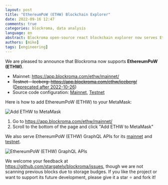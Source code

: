 ```yaml
---
layout: post
title: "EthereumPoW (ETHW) Blockchain Explorer"
date: 2022-09-16 12:47
comments: true
categories: blockroma, data analysis
language: en
abstract: Blockroma open-source react blockchain explorer now serves EthereumPoW (ETHW) and its GraphQL APIs for both mainnet and testnet. And here is also how to add EthereumPoW (ETHW) to MetaMask.
authors: [mike]
tags: [engineering]
---
```


We are pleased to announce that Blockroma now supports **EthereumPoW (ETHW)**.

- Mainnet: https://app.blockroma.com/ethw/mainnet/
- ~~Testnet - Iceberg: https://app.blockroma.com/ethw/iceberg/~~ ([Deprecated after 2022-10-26](/blog/2022/10/26/congrats-on-ethereum-pow-launch))
- Source code configuration: [Mainnet](https://github.com/stargately/blockroma/blob/main/config/ethw-mainnet.js), [Testnet](https://github.com/stargately/blockroma/blob/main/config/ethw-iceberg-testnet.js)

Here is how to add EthereumPoW (ETHW) to your MetaMask:

![Add ETHW to MetaMask](https://tp-misc.b-cdn.net/add-ethw-to-metamask.png)

1. Go to https://app.blockroma.com/ethw/mainnet/
2. Scroll to the bottom of the page and click "Add ETHW to MetaMask"

We also serve EthereumPoW (ETHW) GraphQL APIs for its [mainnet](https://app.blockroma.com/ethw/mainnet/api-gateway/) and [testnet](https://app.blockroma.com/ethw/iceberg/api-gateway/).

![EthereumPoW (ETHW) GraphQL APIs](https://tp-misc.b-cdn.net/query-ethw.png)

We welcome your feedback at https://github.com/stargately/blockroma/issues, though we are not scanning previous blocks due to storage budges. If you like the project or want to support its future development, please give it a star ⭐️ and fork it!
